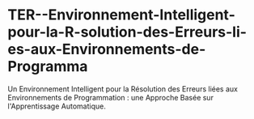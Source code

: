# TER--Environnement-Intelligent-pour-la-R-solution-des-Erreurs-li-es-aux-Environnements-de-Programma
Un Environnement Intelligent pour la Résolution des Erreurs liées aux Environnements de Programmation : une Approche Basée sur l'Apprentissage Automatique.
